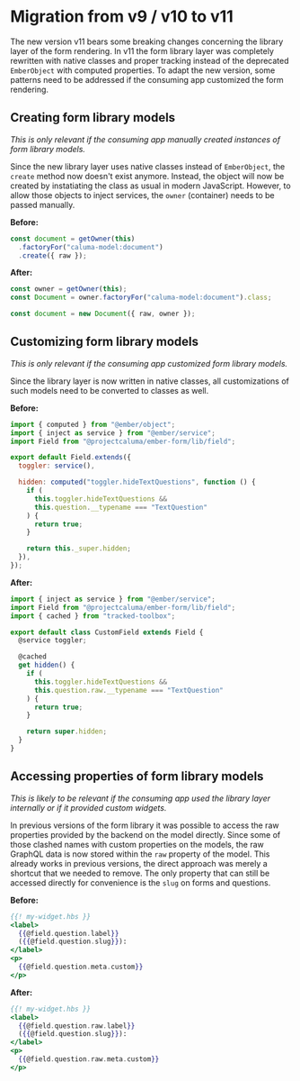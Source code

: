 # Migration from v9 / v10 to v11

The new version v11 bears some breaking changes concerning the library layer of
the form rendering. In v11 the form library layer was completely rewritten with
native classes and proper tracking instead of the deprecated `EmberObject` with
computed properties. To adapt the new version, some patterns need to be
addressed if the consuming app customized the form rendering.

## Creating form library models

_This is only relevant if the consuming app manually created instances of form
library models._

Since the new library layer uses native classes instead of `EmberObject`, the
`create` method now doesn't exist anymore. Instead, the object will now be
created by instatiating the class as usual in modern JavaScript. However, to
allow those objects to inject services, the `owner` (container) needs to be
passed manually.

**Before:**

```js
const document = getOwner(this)
  .factoryFor("caluma-model:document")
  .create({ raw });
```

**After:**

```js
const owner = getOwner(this);
const Document = owner.factoryFor("caluma-model:document").class;

const document = new Document({ raw, owner });
```

## Customizing form library models

_This is only relevant if the consuming app customized form library models._

Since the library layer is now written in native classes, all customizations of
such models need to be converted to classes as well.

**Before:**

```js
import { computed } from "@ember/object";
import { inject as service } from "@ember/service";
import Field from "@projectcaluma/ember-form/lib/field";

export default Field.extends({
  toggler: service(),

  hidden: computed("toggler.hideTextQuestions", function () {
    if (
      this.toggler.hideTextQuestions &&
      this.question.__typename === "TextQuestion"
    ) {
      return true;
    }

    return this._super.hidden;
  }),
});
```

**After:**

```js
import { inject as service } from "@ember/service";
import Field from "@projectcaluma/ember-form/lib/field";
import { cached } from "tracked-toolbox";

export default class CustomField extends Field {
  @service toggler;

  @cached
  get hidden() {
    if (
      this.toggler.hideTextQuestions &&
      this.question.raw.__typename === "TextQuestion"
    ) {
      return true;
    }

    return super.hidden;
  }
}
```

## Accessing properties of form library models

_This is likely to be relevant if the consuming app used the library layer
internally or if it provided custom widgets._

In previous versions of the form library it was possible to access the raw
properties provided by the backend on the model directly. Since some of those
clashed names with custom properties on the models, the raw GraphQL data is now
stored within the `raw` property of the model. This already works in previous
versions, the direct approach was merely a shortcut that we needed to remove.
The only property that can still be accessed directly for convenience is the
`slug` on forms and questions.

**Before:**

```hbs
{{! my-widget.hbs }}
<label>
  {{@field.question.label}}
  ({{@field.question.slug}}):
</label>
<p>
  {{@field.question.meta.custom}}
</p>
```

**After:**

```hbs
{{! my-widget.hbs }}
<label>
  {{@field.question.raw.label}}
  ({{@field.question.slug}}):
</label>
<p>
  {{@field.question.raw.meta.custom}}
</p>
```
